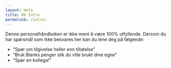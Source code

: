 ```yaml
---
layout: meta
title: 00 Intro
permalink: /intro/
---
```


Denne personalhåndboken er ikke ment å være 100% utfyllende. Dersom du har spørsmål som ikke besvares her kan du lene deg på følgende:
- “Spør om tilgivelse heller enn tillatelse”
- “Bruk Blanks penger slik du ville brukt dine egne”
- "Spør en kollega!"